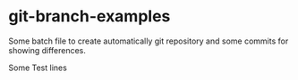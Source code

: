# git-branch-examples
Some batch file to create automatically git repository and some commits for showing differences.

Some Test lines
